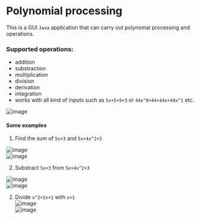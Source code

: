 # Polynomial processing
This is a GUI `Java` application that can carry out polynomal processing and operations.  
### Supported  operations:
-  addition
-  substraction
-  multiplication
-  division
-  derivation
-  integration
-  works with all kind of inputs such as `5x+5+5+3` or `44x^0+44+44x+44x^1` etc.  

![image](https://user-images.githubusercontent.com/37183688/41982254-a10649ea-7a33-11e8-9e49-e7961b1027d6.png)  

#### Some examples
1) Find the sum of `5x+3` and `5x+4x^2+3 ` 

![image](https://user-images.githubusercontent.com/37183688/41982417-0abce1be-7a34-11e8-86a8-e71d2e0fb309.png)    
![image](https://user-images.githubusercontent.com/37183688/41982436-139af47e-7a34-11e8-8b1a-937a80119650.png)    

2) Substract `5x+3` from `5x+4x^2+3`   

![image](https://user-images.githubusercontent.com/37183688/41982511-501a33e2-7a34-11e8-8f16-fc39184e6146.png)  
![image](https://user-images.githubusercontent.com/37183688/41982515-523af3be-7a34-11e8-9b43-1acdd5d7d3f3.png)    

2) Divide `x^2+2x+1` with `x+1`  
![image](https://user-images.githubusercontent.com/37183688/41982620-949541f6-7a34-11e8-9dcf-d7cdf13f8e19.png)  
![image](https://user-images.githubusercontent.com/37183688/41982626-96b7625c-7a34-11e8-8115-df560c64c262.png)  

